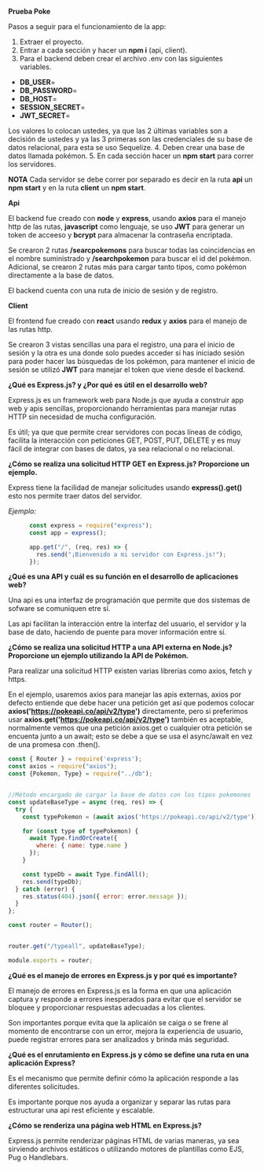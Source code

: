 **Prueba Poke**

Pasos a seguir para el funcionamiento de la app:

1. Extraer el proyecto.
2. Entrar a cada sección y hacer un **npm i** (api, client).
3. Para el backend deben crear el archivo .env con las siguientes variables.
  - **DB_USER**=
  - **DB_PASSWORD**=
  - **DB_HOST**=
  - **SESSION_SECRET**=
  - **JWT_SECRET**=
  
  Los valores lo colocan ustedes, ya que las 2 últimas variables son a decisión de ustedes y ya las 3 primeras son las credenciales de su base de datos relacional, para esta se uso Sequelize.
4. Deben crear una base de datos llamada pokémon.
5. En cada sección hacer un **npm start** para correr los servidores.

**NOTA** Cada servidor se debe correr por separado es decir en la ruta **api** un **npm start** y en la ruta **client** un **npm start**.

**Api** 

El backend fue creado con **node** y **express**, usando **axios** para el manejo http de las rutas, **javascript** como lenguaje, se uso **JWT** para generar un token de acceeso y **bcrypt** para almacenar la contraseña encriptada.

Se crearon 2 rutas **/searcpokemons** para buscar todas las coincidencias en el nombre suministrado y **/searchpokemon** para buscar el id del pokémon. Adicional, se crearon 2 rutas más para cargar tanto tipos, como pokémon directamente a la base de datos.

El backend cuenta con una ruta de inicio de sesión y de registro.


**Client**

El frontend fue creado con **react** usando **redux** y **axios** para el manejo de las rutas http.

Se crearon 3 vistas sencillas una para el registro, una para el inicio de sesión y la otra es una donde solo puedes acceder si has iniciado sesión para poder hacer las búsquedas de los pokémon, para mantener el inicio de sesión se utilizó **JWT** para manejar el token que viene desde el backend.


**¿Qué es Express.js? y ¿Por qué es útil en el desarrollo web?**

Express.js es un framework web para Node.js que ayuda a construir app web y apis sencillas, proporcionando herramientas para manejar rutas HTTP sin necesidad de mucha configuración.

Es útil; ya que que permite crear servidores con pocas líneas de código, facilita la interacción con peticiones GET, POST, PUT, DELETE y es muy fácil de integrar con bases de datos, ya sea relacional o no relacional.

**¿Cómo se realiza una solicitud HTTP GET en Express.js? Proporcione un ejemplo.**

Express tiene la facilidad de manejar solicitudes usando **express().get()** esto nos permite traer datos del servidor.

*Ejemplo:*
``` javascript
      const express = require("express");
      const app = express();

      app.get("/", (req, res) => {
        res.send("¡Bienvenido a mi servidor con Express.js!");
      });

```
**¿Qué es una API y cuál es su función en el desarrollo de aplicaciones web?**

Una api es una interfaz de programación que permite que dos sistemas de sofware se comuniquen etre sí.

Las api facilitan la interacción entre la interfaz del usuario, el servidor y la base de dato, haciendo de puente para mover información entre sí.

**¿Cómo se realiza una solicitud HTTP a una API externa en Node.js? Proporcione un ejemplo utilizando la API de Pokémon.**

Para realizar una solicitud HTTP existen varias librerías como axios, fetch y https.

En el ejemplo, usaremos axios para manejar las apis externas, axios por defecto entiende que debe hacer una petición get así que podemos colocar **axios('https://pokeapi.co/api/v2/type')** directamente, pero si preferimos usar **axios.get('https://pokeapi.co/api/v2/type')** también es aceptable, normalmente vemos que una petición axios.get o cualquier otra petición se encuenta junto a un await; esto se debe a que se usa el async/await en vez de una promesa con .then().

```javascript
const { Router } = require('express');
const axios = require("axios");
const {Pokemon, Type} = require("../db");


//Método encargado de cargar la base de datos con los tipos pokemones
const updateBaseType = async (req, res) => {
  try {
    const typePokemon = (await axios('https://pokeapi.co/api/v2/type')).data.results;

    for (const type of typePokemon) {
      await Type.findOrCreate({
        where: { name: type.name }
      });
    }

    const typeDb = await Type.findAll();
    res.send(typeDb);
  } catch (error) {
    res.status(404).json({ error: error.message });
  }
};

const router = Router();


router.get("/typeall", updateBaseType);

module.exports = router;

```

**¿Qué es el manejo de errores en Express.js y por qué es importante?**

El manejo de errores en Express.js es la forma en que una aplicación captura y responde a errores inesperados para evitar que el servidor se bloquee y proporcionar respuestas adecuadas a los clientes.

Son importantes porque evita que la aplicaión se caiga o se frene al momento de encontrarse con un error, mejora la experiencia de usuario, puede registrar errores para ser analizados y brinda más seguridad.

**¿Qué es el enrutamiento en Express.js y cómo se define una ruta en una aplicación Express?**

Es el mecanismo que permite definir cómo la aplicación responde a las diferentes solicitudes.

Es importante porque nos ayuda a organizar y separar las rutas para estructurar una api rest eficiente y escalable.

**¿Cómo se renderiza una página web HTML en Express.js?**

Express.js permite renderizar páginas HTML de varias maneras, ya sea sirviendo archivos estáticos o utilizando motores de plantillas como EJS, Pug o Handlebars.